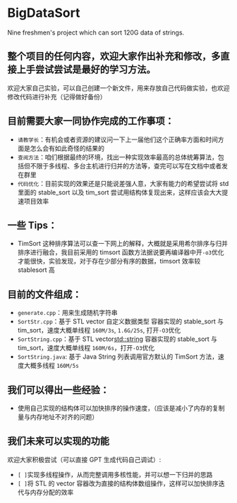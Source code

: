 # BigDataSort

Nine freshmen's project which can sort 120G data of strings.

## **整个项目的任何内容，欢迎大家作出补充和修改，多直接上手尝试尝试是最好的学习方法。**

欢迎大家自己实验，可以自己创建一个新文件，用来存放自己代码做实验，也欢迎修改代码进行补充（记得做好备份）

## 目前需要大家一同协作完成的工作事项：

- `请教学长`：有机会或者资源的建议问一下上一届他们这个正确率方面和时间方面是怎么会有如此奇怪的结果的
- `查阅方法`：咱们根据最终的环境，找出一种实现效率最高的总体统筹算法，包括但不限于多线程、多台主机进行归并的方法等，查完可以写在文档中或者发在群里
- `代码优化`：目前实现的效果还是只能说差强人意，大家有能力的希望尝试将 std 里面的 stable_sort 以及 tim_sort 尝试用结构体复现出来，这样应该会大大提速项目效率

## 一些 Tips：

- TimSort 这种排序算法可以查一下网上的解释，大概就是采用希尔排序与归并排序进行融合，我目前采用的 timsort 函数方法据说要再编译器中开`-o3`优化才能很快，实验发现，对于存在少部分有序的数据，timsort 效率较 stablesort 高

## 目前的文件组成：

- `generate.cpp`：用来生成随机字符串
- `SortStr.cpp`：基于 STL vector<Str> 自定义数据类型 容器实现的 stable_sort 与 tim_sort，速度大概单线程 `160M/3s`, `1.6G/25s`, 打开`-O3`优化
- `SortString.cpp`：基于 STL vector<std::string> 容器实现的 stable_sort 与 tim_sort，速度大概单线程 `160M/6s`，打开`-O3`优化
- `SortString.java`: 基于 Java String 列表调用官方默认的 TimSort 方法，速度大概多线程 `160M/5s`

## 我们可以得出一些经验：

- 使用自己实现的结构体可以加快排序的操作速度，（应该是减小了内存的复制量与内存地址不对齐的问题）

## 我们未来可以实现的功能

欢迎大家积极尝试（可以直接 GPT 生成代码自己调试）:

- `[ ]`实现多线程操作，从而完整调用多核性能，并可以想一下归并的思路
- `[ ]`将 STL 的 vector 容器改为直接的结构体数组操作，这样可以加快排序迭代与内存分配的效率
